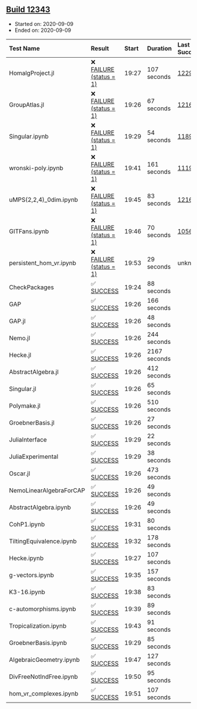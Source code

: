 ## [Build 12343](https://oscarci.mathematik.uni-kl.de/job/oscar/12343/)

* Started on: 2020-09-09
* Ended on: 2020-09-09

| Test Name    | Result | Start | Duration | Last Success | First Failure |
|:-------------|:-------|:------|:---------|:-------------|:--------------|
| HomalgProject.jl | ❌ [FAILURE (status = 1)](https://oscarci.mathematik.uni-kl.de/job/oscar/12343/artifact/logs/build-12343/HomalgProject.jl.log) | 19:27 | 107 seconds | [12292](https://oscarci.mathematik.uni-kl.de/job/oscar/12292/) | [12293](https://oscarci.mathematik.uni-kl.de/job/oscar/12293/) |
| GroupAtlas.jl | ❌ [FAILURE (status = 1)](https://oscarci.mathematik.uni-kl.de/job/oscar/12343/artifact/logs/build-12343/GroupAtlas.jl.log) | 19:26 | 67 seconds | [12167](https://oscarci.mathematik.uni-kl.de/job/oscar/12167/) | [12168](https://oscarci.mathematik.uni-kl.de/job/oscar/12168/) |
| Singular.ipynb | ❌ [FAILURE (status = 1)](https://oscarci.mathematik.uni-kl.de/job/oscar/12343/artifact/logs/build-12343/Singular.ipynb.log) | 19:29 | 54 seconds | [11893](https://oscarci.mathematik.uni-kl.de/job/oscar/11893/) | [11894](https://oscarci.mathematik.uni-kl.de/job/oscar/11894/) |
| wronski-poly.ipynb | ❌ [FAILURE (status = 1)](https://oscarci.mathematik.uni-kl.de/job/oscar/12343/artifact/logs/build-12343/wronski-poly.ipynb.log) | 19:41 | 161 seconds | [11192](https://oscarci.mathematik.uni-kl.de/job/oscar/11192/) | [11193](https://oscarci.mathematik.uni-kl.de/job/oscar/11193/) |
| uMPS(2,2,4)_0dim.ipynb | ❌ [FAILURE (status = 1)](https://oscarci.mathematik.uni-kl.de/job/oscar/12343/artifact/logs/build-12343/uMPS-2-2-4-_0dim.ipynb.log) | 19:45 | 83 seconds | [12167](https://oscarci.mathematik.uni-kl.de/job/oscar/12167/) | [12168](https://oscarci.mathematik.uni-kl.de/job/oscar/12168/) |
| GITFans.ipynb | ❌ [FAILURE (status = 1)](https://oscarci.mathematik.uni-kl.de/job/oscar/12343/artifact/logs/build-12343/GITFans.ipynb.log) | 19:46 | 70 seconds | [10566](https://oscarci.mathematik.uni-kl.de/job/oscar/10566/) | [10567](https://oscarci.mathematik.uni-kl.de/job/oscar/10567/) |
| persistent_hom_vr.ipynb | ❌ [FAILURE (status = 1)](https://oscarci.mathematik.uni-kl.de/job/oscar/12343/artifact/logs/build-12343/persistent_hom_vr.ipynb.log) | 19:53 | 29 seconds | unknown | unknown |
| CheckPackages | ✅ [SUCCESS](https://oscarci.mathematik.uni-kl.de/job/oscar/12343/artifact/logs/build-12343/CheckPackages.log) | 19:24 | 88 seconds |  |  |
| GAP | ✅ [SUCCESS](https://oscarci.mathematik.uni-kl.de/job/oscar/12343/artifact/logs/build-12343/GAP.log) | 19:26 | 166 seconds |  |  |
| GAP.jl | ✅ [SUCCESS](https://oscarci.mathematik.uni-kl.de/job/oscar/12343/artifact/logs/build-12343/GAP.jl.log) | 19:26 | 48 seconds |  |  |
| Nemo.jl | ✅ [SUCCESS](https://oscarci.mathematik.uni-kl.de/job/oscar/12343/artifact/logs/build-12343/Nemo.jl.log) | 19:26 | 244 seconds |  |  |
| Hecke.jl | ✅ [SUCCESS](https://oscarci.mathematik.uni-kl.de/job/oscar/12343/artifact/logs/build-12343/Hecke.jl.log) | 19:26 | 2167 seconds |  |  |
| AbstractAlgebra.jl | ✅ [SUCCESS](https://oscarci.mathematik.uni-kl.de/job/oscar/12343/artifact/logs/build-12343/AbstractAlgebra.jl.log) | 19:26 | 412 seconds |  |  |
| Singular.jl | ✅ [SUCCESS](https://oscarci.mathematik.uni-kl.de/job/oscar/12343/artifact/logs/build-12343/Singular.jl.log) | 19:26 | 65 seconds |  |  |
| Polymake.jl | ✅ [SUCCESS](https://oscarci.mathematik.uni-kl.de/job/oscar/12343/artifact/logs/build-12343/Polymake.jl.log) | 19:26 | 510 seconds |  |  |
| GroebnerBasis.jl | ✅ [SUCCESS](https://oscarci.mathematik.uni-kl.de/job/oscar/12343/artifact/logs/build-12343/GroebnerBasis.jl.log) | 19:26 | 27 seconds |  |  |
| JuliaInterface | ✅ [SUCCESS](https://oscarci.mathematik.uni-kl.de/job/oscar/12343/artifact/logs/build-12343/JuliaInterface.log) | 19:29 | 22 seconds |  |  |
| JuliaExperimental | ✅ [SUCCESS](https://oscarci.mathematik.uni-kl.de/job/oscar/12343/artifact/logs/build-12343/JuliaExperimental.log) | 19:29 | 38 seconds |  |  |
| Oscar.jl | ✅ [SUCCESS](https://oscarci.mathematik.uni-kl.de/job/oscar/12343/artifact/logs/build-12343/Oscar.jl.log) | 19:26 | 473 seconds |  |  |
| NemoLinearAlgebraForCAP | ✅ [SUCCESS](https://oscarci.mathematik.uni-kl.de/job/oscar/12343/artifact/logs/build-12343/NemoLinearAlgebraForCAP.log) | 19:26 | 49 seconds |  |  |
| AbstractAlgebra.ipynb | ✅ [SUCCESS](https://oscarci.mathematik.uni-kl.de/job/oscar/12343/artifact/logs/build-12343/AbstractAlgebra.ipynb.log) | 19:26 | 49 seconds |  |  |
| CohP1.ipynb | ✅ [SUCCESS](https://oscarci.mathematik.uni-kl.de/job/oscar/12343/artifact/logs/build-12343/CohP1.ipynb.log) | 19:31 | 80 seconds |  |  |
| TiltingEquivalence.ipynb | ✅ [SUCCESS](https://oscarci.mathematik.uni-kl.de/job/oscar/12343/artifact/logs/build-12343/TiltingEquivalence.ipynb.log) | 19:32 | 178 seconds |  |  |
| Hecke.ipynb | ✅ [SUCCESS](https://oscarci.mathematik.uni-kl.de/job/oscar/12343/artifact/logs/build-12343/Hecke.ipynb.log) | 19:27 | 107 seconds |  |  |
| g-vectors.ipynb | ✅ [SUCCESS](https://oscarci.mathematik.uni-kl.de/job/oscar/12343/artifact/logs/build-12343/g-vectors.ipynb.log) | 19:35 | 157 seconds |  |  |
| K3-16.ipynb | ✅ [SUCCESS](https://oscarci.mathematik.uni-kl.de/job/oscar/12343/artifact/logs/build-12343/K3-16.ipynb.log) | 19:38 | 83 seconds |  |  |
| c-automorphisms.ipynb | ✅ [SUCCESS](https://oscarci.mathematik.uni-kl.de/job/oscar/12343/artifact/logs/build-12343/c-automorphisms.ipynb.log) | 19:39 | 89 seconds |  |  |
| Tropicalization.ipynb | ✅ [SUCCESS](https://oscarci.mathematik.uni-kl.de/job/oscar/12343/artifact/logs/build-12343/Tropicalization.ipynb.log) | 19:43 | 91 seconds |  |  |
| GroebnerBasis.ipynb | ✅ [SUCCESS](https://oscarci.mathematik.uni-kl.de/job/oscar/12343/artifact/logs/build-12343/GroebnerBasis.ipynb.log) | 19:29 | 85 seconds |  |  |
| AlgebraicGeometry.ipynb | ✅ [SUCCESS](https://oscarci.mathematik.uni-kl.de/job/oscar/12343/artifact/logs/build-12343/AlgebraicGeometry.ipynb.log) | 19:47 | 127 seconds |  |  |
| DivFreeNotIndFree.ipynb | ✅ [SUCCESS](https://oscarci.mathematik.uni-kl.de/job/oscar/12343/artifact/logs/build-12343/DivFreeNotIndFree.ipynb.log) | 19:50 | 95 seconds |  |  |
| hom_vr_complexes.ipynb | ✅ [SUCCESS](https://oscarci.mathematik.uni-kl.de/job/oscar/12343/artifact/logs/build-12343/hom_vr_complexes.ipynb.log) | 19:51 | 107 seconds |  |  |
